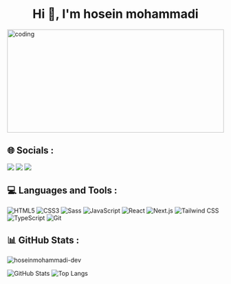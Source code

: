 <h1 align="center">Hi 👋, I'm hosein mohammadi</h1>

<img align="center" alt="coding" width="100%" height="240px" object-fit="cover" object-position="top"   src="https://i.giphy.com/26tn33aiTi1jkl6H6.webp" >

## 🌐 Socials :
<p align="left">
    <a href="https://github.com/hoseinmohammadi-dev" target="_blank"><img src="https://img.shields.io/badge/GitHub-181717?style=for-the-badge&logo=github&logoColor=white" /></a>
    <a href="https://linkedin.com/in/hoseinmohammadi-dev" target="_blank"><img src="https://img.shields.io/badge/LinkedIn-0A66C2?style=for-the-badge&logo=linkedin&logoColor=white" /></a>
    <a href="https://t.me/h11mx" target="_blank"><img src="https://img.shields.io/badge/Telegram-26A5E4?style=for-the-badge&logo=telegram&logoColor=white" /></a>
</p>

## 💻 Languages and Tools :
<div align="left">
  <img src="https://img.shields.io/badge/HTML5-E34F26?style=for-the-badge&logo=html5&logoColor=white" alt="HTML5" />
  <img src="https://img.shields.io/badge/CSS3-1572B6?style=for-the-badge&logo=css3&logoColor=white" alt="CSS3" />
<img src="https://img.shields.io/badge/Sass-CC6699?style=for-the-badge&logo=sass&logoColor=white" alt="Sass" />
  <img src="https://img.shields.io/badge/JavaScript-F7DF1E?style=for-the-badge&logo=javascript&logoColor=black" alt="JavaScript" />
  <img src="https://img.shields.io/badge/React-20232A?style=for-the-badge&logo=react&logoColor=61DAFB" alt="React" />
  <img src="https://img.shields.io/badge/Next.js-000000?style=for-the-badge&logo=nextdotjs&logoColor=white" alt="Next.js" />
  <img src="https://img.shields.io/badge/Tailwind_CSS-38B2AC?style=for-the-badge&logo=tailwind-css&logoColor=white" alt="Tailwind CSS" />
  <img src="https://img.shields.io/badge/TypeScript-3178C6?style=for-the-badge&logo=typescript&logoColor=white" alt="TypeScript" />
  <img src="https://img.shields.io/badge/Git-F05032?style=for-the-badge&logo=git&logoColor=white" alt="Git" />
</div>

## 📊 GitHub Stats :
<p > <img src="https://komarev.com/ghpvc/?username=hoseinmohammadi-dev&label=Profile%20views&color=0e75b6" alt="hoseinmohammadi-dev"/> </p>

![GitHub Stats](https://github-readme-stats.vercel.app/api?username=hoseinmohammadi-dev&show_icons=true&theme=holi)
![Top Langs](https://github-readme-stats.vercel.app/api/top-langs/?username=hoseinmohammadi-dev&layout=compact&theme=holi)
